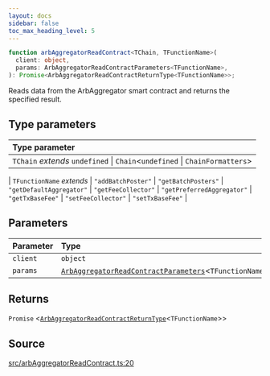 ```yaml
---
layout: docs
sidebar: false
toc_max_heading_level: 5
---
```


```ts
function arbAggregatorReadContract<TChain, TFunctionName>(
  client: object,
  params: ArbAggregatorReadContractParameters<TFunctionName>,
): Promise<ArbAggregatorReadContractReturnType<TFunctionName>>;
```

Reads data from the ArbAggregator smart contract and returns the specified
result.

## Type parameters

| Type parameter                                                                |
| :---------------------------------------------------------------------------- |
| `TChain` _extends_ `undefined` \| `Chain`\<`undefined` \| `ChainFormatters`\> |

| `TFunctionName` _extends_
\| `"addBatchPoster"`
\| `"getBatchPosters"`
\| `"getDefaultAggregator"`
\| `"getFeeCollector"`
\| `"getPreferredAggregator"`
\| `"getTxBaseFee"`
\| `"setFeeCollector"`
\| `"setTxBaseFee"` |

## Parameters

| Parameter | Type                                                                                                               |
| :-------- | :----------------------------------------------------------------------------------------------------------------- |
| `client`  | `object`                                                                                                           |
| `params`  | [`ArbAggregatorReadContractParameters`](../type-aliases/ArbAggregatorReadContractParameters.md)\<`TFunctionName`\> |

## Returns

`Promise` \<[`ArbAggregatorReadContractReturnType`](../type-aliases/ArbAggregatorReadContractReturnType.md)\<`TFunctionName`\>\>

## Source

[src/arbAggregatorReadContract.ts:20](https://github.com/OffchainLabs/arbitrum-orbit-sdk/blob/9d5595a042e42f7d6b9af10a84816c98ea30f330/src/arbAggregatorReadContract.ts#L20)
